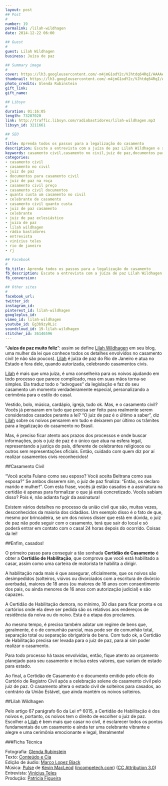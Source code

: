```yaml
---
layout: post
## Post
#
number: 19
permalink: /lilah-wildhagen
date: 2014-12-22 06:00

## Guest
#
guest: Lilah Wildhagen
business: Juíza de paz

## Summary image
#
cover: https://lh3.googleusercontent.com/-m4jmG1odY2c/VJhtdq64RqI/AAAAAAAABSk/4KGSglpj-Nc/s800/lilah-wildhaen-juiza-de-paz.jpg
thumbnail: https://lh3.googleusercontent.com/-m4jmG1odY2c/VJhtdq64RqI/AAAAAAAABSk/4KGSglpj-Nc/s800/lilah-wildhaen-juiza-de-paz.jpg
photo_credits: Glenda Rubinstein
gift_link: 
gift_name: 

## Libsyn
#
duration: 01:16:05
length: 73207020
link: http://traffic.libsyn.com/radiobastidores/lilah-wildhagen.mp3
libsyn_id: 3211661

## SEO
#
title: Aprenda todos os passos para a legalização do casamento
description: Escute a entrevista com a juíza de paz Lilah Wildhagen e saiba o que é necessário para formalizar o seu casamento civil.
keywords: casamento civil,casamento no civil,juiz de paz,documentos para casamento civil,juiz de paz na roça,casamento civil preço,casamento civil documentos,quanto custa um casamento no civil,celebrante de casamento,casamento civil quanto custa,juiz de paz casamento,celebrante,juiz de paz eclesiástico,juiza de paz,lilah wildhagen,rádio bastidores,entrevista,vinícius teles,rio de janeiro,rj
categories:
- casamento civil
- casamento no civil
- juiz de paz
- documentos para casamento civil
- juiz de paz na roça
- casamento civil preço
- casamento civil documentos
- quanto custa um casamento no civil
- celebrante de casamento
- casamento civil quanto custa
- juiz de paz casamento
- celebrante
- juiz de paz eclesiástico
- juiza de paz
- lilah wildhagen
- rádio bastidores
- entrevista
- vinícius teles
- rio de janeiro
- rj

## Facebook
#
fb_title: Aprenda todos os passos para a legalização do casamento
fb_description: Escute a entrevista com a juíza de paz Lilah Wildhagen e saiba o que é necessário para formalizar o seu casamento civil.
fb_conversion: 

## Other sites
#
facebook_url: 
twitter_id: 
instagram_id: 
pinterest_id: lilah-wildhagen
googleplus_id: 
vimeo_id: lilah-wildhagen
youtube_id: Eg3b9zyRLic
soundcloud_id: 19-lilah-wildhagen
stitcher_id: 36146596
---
```

“**Juíza de paz muito feliz**”: assim se define [Lilah Wildhagen][lw] em seu blog, uma mulher da lei que conhece todos os detalhes envolvidos no casamento civil (e não são poucos). [Lilah][lw] é juíza de paz do Rio de Janeiro e atua no Estado e fora dele, quando autorizada, celebrando casamentos civis.

[Lilah][lw] é mais que uma juíza, é uma conselheira para os noivos ajudando em todo processo que parece complicado, mas em suas mãos torna-se simples. Ela traduz todo o “advogues” da legislação e faz do seu casamento um momento verdadeiramente especial, personalizando a cerimônia para o estilo do casal.

Vestido, bolo, música, cardápio, igreja, tudo ok. Mas, e o casamento civil? Vocês já pensaram em tudo que precisa ser feito para realmente serem considerados casados perante a lei? “O juiz de paz é o último a saber”, diz [Lilah][lw] sobre os noivos pensarem em tudo e deixarem por último os trâmites para a legalização do casamento no Brasil. 

Mas, é preciso ficar atento aos prazos dos processos e onde buscar informações, pois o juiz de paz é o único que atua na esfera legal, representando a justiça do país, diferente de celebrantes religiosos ou outros sem representações oficiais. Então, cuidado com quem diz por aí realizar casamentos civis reconhecidos!

##Casamento Civil

“Você aceita Fulano como seu esposo? Você aceita Beltrana como sua esposa?” Se ambos disserem sim, o juiz de paz finaliza: “Então, os declaro marido e mulher!”. Com esta frase, vocês já estão casados e a assinatura na certidão é apenas para formalizar o que já está concretizado. Vocês sabiam disso? Pois é, não adianta fugir da assinatura!

Existem vários detalhes no processo da união civil que são, muitas vezes, desconhecidos da maioria dos cidadãos. Um exemplo disso é o fato de que, mesmo por brincadeira, se um dos noivos disser que está em dúvida, o juiz de paz não pode seguir com o casamento, terá que sair do local e só poderá entrar em contato com o casal 24 horas depois do ocorrido. Coisas da lei!

##Enfim, casados!

O primeiro passo para conseguir a tão sonhada **Certidão de Casamento** é obter a **Certidão de Habilitação**, que comprova que você está habilitado a casar, assim como uma carteira de motorista te habilita a dirigir. 

A habilitação nada mais é que assegurar, oficialmente, que os noivos são desimpedidos (solteiros, viúvos ou divorciados com a escritura de divórcio averbada), maiores de 18 anos (ou maiores de 16 anos com consentimento dos pais, ou ainda menores de 16 anos com autorização judicial) e são capazes.

A Certidão de Habilitação demora, no mínimo, 30 dias para ficar pronta e os cartórios onde ela deve ser pedida são os relativos aos endereços de residência da noiva ou do noivo. Esta é a etapa dos proclames. 

Ao mesmo tempo, é preciso também adotar um regime de bens que, geralmente, é o de comunhão parcial, mas pode ser de comunhão total, separação total ou separação obrigatória de bens. Com tudo ok, a Certidão de Habilitação precisa ser levada para o juiz de paz, para aí sim poder realizar o casamento.

Para todo processo há taxas envolvidas, então, fique atento ao orçamento planejado para seu casamento e inclua estes valores, que variam de estado para estado.

Ao final, a Certidão de Casamento é o documento emitido pelo ofício do Cartório de Registro Civil após a celebração solene do casamento civil pelo juiz de paz. O casamento altera o estado civil de solteiros para casados, ao contrário da União Estável, que ainda mantém os noivos solteiros.

##Lilah Wildhagen

Pelo artigo 67 parágrafo 6o da Lei nº 6015, a Certidão de Habilitação é dos noivos e, portanto, os noivos tem o direito de escolher o juiz de paz. Escolher a [Lilah][lw] é bem mais que casar no civil, é esclarecer todos os pontos fundamentais de um casamento e ainda ter uma celebrante vibrante e alegre e uma cerimônia emocionante e legal, literalmente!

###Ficha Técnica

Fotografia: [Glenda Rubinstein][gr]  
Texto: [Conteúdo e Cia][cia]  
Edição de áudio: [Marco Lopez Bjack][m]  
Música: [Pulse][pm] de [Kevin MacLeod][pm] ([incompetech.com][pm]) ([CC Attribution 3.0][CCA])  
Entrevista: [Vinícius Teles][v]  
Produção: [Patricia Figueira][pf]

[m]: https://www.facebook.com/MarcoLopezOficial
[v]: http://www.viniciusteles.com.br
[cia]: http://conteudoecia.com.br
[pf]: http://www.patriciafigueira.com.br
[CCA]: http://creativecommons.org/licenses/by/3.0/
[pm]: http://incompetech.com/music/royalty-free/index.html?isrc=USUAN1100102

[gr]: https://www.facebook.com/glendarubinsteinfotografia
[lw]: http://liahjuizadepazfelizzz.blogspot.pt/